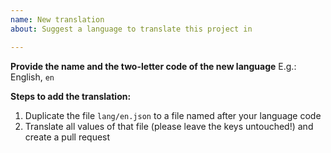 ```yaml
---
name: New translation
about: Suggest a language to translate this project in

---
```


**Provide the name and the two-letter code of the new language**
E.g.: English, `en`

**Steps to add the translation:**

1. Duplicate the file `lang/en.json` to a file named after your language code
2. Translate all values of that file (please leave the keys untouched!) and create a pull request
